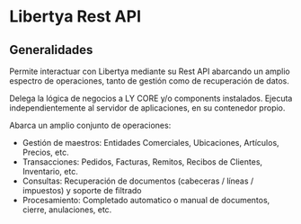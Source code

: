 # Libertya Rest API

## Generalidades

Permite interactuar con Libertya mediante su Rest API abarcando un amplio espectro de operaciones, tanto de gestión como de recuperación de datos.

Delega la lógica de negocios a LY CORE y/o components instalados. Ejecuta independientemente al servidor de aplicaciones, en su contenedor propio.

Abarca un amplio conjunto de operaciones:
- Gestión de maestros: Entidades Comerciales, Ubicaciones, Artículos, Precios, etc.
- Transacciones: Pedidos, Facturas, Remitos, Recibos de Clientes, Inventario, etc.
- Consultas: Recuperación de documentos (cabeceras / líneas / impuestos) y soporte de filtrado
- Procesamiento: Completado automatico o manual de documentos, cierre, anulaciones, etc.
